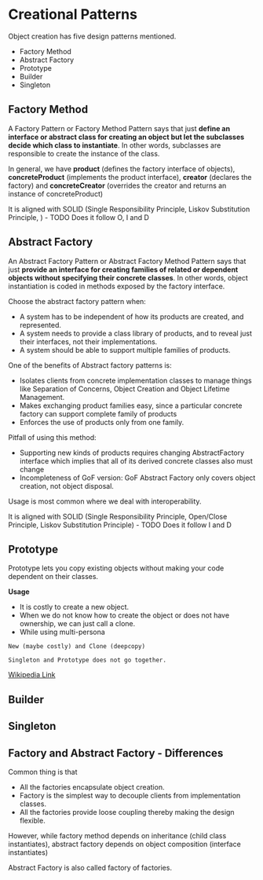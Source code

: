# Creational Patterns
Object creation has five design patterns mentioned.
* Factory Method
* Abstract Factory
* Prototype
* Builder
* Singleton

## Factory Method
A Factory Pattern or Factory Method Pattern says that just **define an interface or abstract class for creating an object but let the subclasses decide which class to instantiate**. In other words, subclasses are responsible to create the instance of the class.

In general, we have **product** (defines the factory interface of objects), **concreteProduct** (implements the product interface), **creator** (declares the factory) and **concreteCreator** (overrides the creator and returns an instance of concreteProduct)

It is aligned with SOLID (Single Responsibility Principle, Liskov Substitution Principle, )  - TODO Does it follow O, I and D

## Abstract Factory
An Abstract Factory Pattern or Abstract Factory Method Pattern says that just **provide an interface for creating families of related or dependent objects without specifying their concrete classes**. In other words, object instantiation is coded in methods exposed by the factory interface.

Choose the abstract factory pattern when:
* A system has to be independent of how its products are created, and represented.
* A system needs to provide a class library of products, and to reveal just their interfaces, not their implementations.
* A system should be able to support multiple families of products.

One of the benefits of Abstract factory patterns is:
* Isolates clients from concrete implementation classes to manage things like Separation of Concerns, Object Creation and Object Lifetime Management.
* Makes exchanging product families easy, since a particular concrete factory can support complete family of products
* Enforces the use of products only from one family.

Pitfall of using this method:
* Supporting new kinds of products requires changing AbstractFactory interface which implies that all of its derived concrete classes also must change
* Incompleteness of GoF version: GoF Abstract Factory only covers object creation, not object disposal.

Usage is most common where we deal with interoperability.

It is aligned with SOLID (Single Responsibility Principle, Open/Close Principle, Liskov Substitution Principle) - TODO Does it follow I and D

## Prototype
Prototype lets you copy existing objects without making your code dependent on their classes.

**Usage**
* It is costly to create a new object.
* When we do not know how to create the object or does not have ownership, we can just call a clone.
* While using multi-persona

```Refine the cost
New (maybe costly) and Clone (deepcopy)

Singleton and Prototype does not go together.
```

[Wikipedia Link](https://en.wikipedia.org/wiki/Prototype_pattern)

## Builder

## Singleton

## Factory and Abstract Factory - Differences
Common thing is that
* All the factories encapsulate object creation.
* Factory is the simplest way to decouple clients from implementation classes.
* All the factories provide loose coupling thereby making the design flexible.

However, while factory method depends on inheritance (child class instantiates), abstract factory depends on object composition (interface instantiates)

Abstract Factory is also called factory of factories.